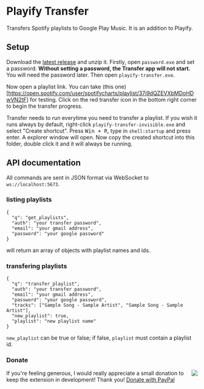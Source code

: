 # Playify Transfer
Transfers Spotify playlists to Google Play Music. It is an addition to Playify.

## Setup
Download the [latest release](https://github.com/krmax44/playify-transfer/releases/latest) and unzip it. Firstly, open `password.exe` and set a password. **Without setting a password, the Transfer app will not start.** You will need the password later. Then open `playify-transfer.exe`.

Now open a playlist link. You can take (this one) [https://open.spotify.com/user/spotifycharts/playlist/37i9dQZEVXbMDoHDwVN2tF] for testing. Click on the red transfer icon in the bottom right corner to begin the transfer progress.

Transfer needs to run everytime you need to transfer a playlist. If you wish it runs always by default, right-click `playify-transfer-invisible.exe` and select "Create shortcut". Press <kbd>Win + R</kbd>, type in `shell:startup` and press enter. A explorer window will open. Now copy the created shortcut into this folder, double click it and it will always be running.

## API documentation

All commands are sent in JSON format via WebSocket to `ws://localhost:5673`.

### listing playlists
```
{
  "q": "get_playlists",
  "auth": "your transfer password",
  "email": "your gmail address",
  "password": "your google password"
}
```
will return an array of objects with playlist names and ids.

### transfering playlists
```
{
  "q": "transfer_playlist",
  "auth": "your transfer password",
  "email": "your gmail address",
  "password": "your google password",
  "tracks": ["Sample Song - Sample Artist", "Sample Song - Sample Artist"],
  "new_playlist": true,
  "playlist": "new playlist name"
}
```
`new_playlist` can be true or false; if false, `playlist` must contain a playlist id.

### Donate

<a href="https://www.paypal.com/cgi-bin/webscr?cmd=_s-xclick&hosted_button_id=VRGZY3DW4UALC"><img src="https://www.paypal.com/en_US/i/btn/btn_donateCC_LG.gif" align="right"></a>
If you're feeling generous, I would really appreciate a small donation to keep the extension in development! Thank you! <a href="https://www.paypal.com/cgi-bin/webscr?cmd=_s-xclick&hosted_button_id=VRGZY3DW4UALC">Donate with PayPal</a>
